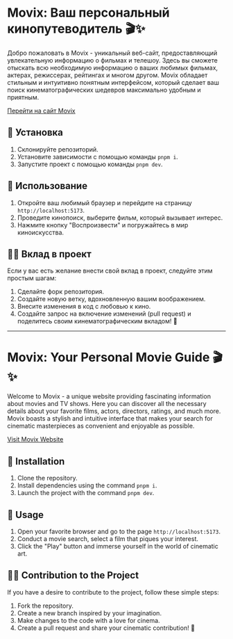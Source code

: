 # Movix: Ваш персональный кинопутеводитель 🎬✨

Добро пожаловать в Movix - уникальный веб-сайт, предоставляющий увлекательную информацию о фильмах и телешоу. Здесь вы сможете отыскать всю необходимую информацию о ваших любимых фильмах, актерах, режиссерах, рейтингах и многом другом. Movix обладает стильным и интуитивно понятным интерфейсом, который сделает ваш поиск кинематографических шедевров максимально удобным и приятным.

<a href="https://movix911.vercel.app" target="_blank">Перейти на сайт Movix</a>

## 🚀 Установка

1. Склонируйте репозиторий.
2. Установите зависимости с помощью команды `pnpm i`.
3. Запустите проект с помощью команды `pnpm dev`.

## 🎥 Использование

1. Откройте ваш любимый браузер и перейдите на страницу `http://localhost:5173`.
2. Проведите кинопоиск, выберите фильм, который вызывает интерес.
3. Нажмите кнопку "Воспроизвести" и погружайтесь в мир киноискусства.

## 👩‍💻 Вклад в проект

Если у вас есть желание внести свой вклад в проект, следуйте этим простым шагам:

1. Сделайте форк репозитория.
2. Создайте новую ветку, вдохновленную вашим воображением.
3. Внесите изменения в код с любовью к кино.
4. Создайте запрос на включение изменений (pull request) и поделитесь своим кинематографическим вкладом! 🌟

---

# Movix: Your Personal Movie Guide 🎬✨

Welcome to Movix - a unique website providing fascinating information about movies and TV shows. Here you can discover all the necessary details about your favorite films, actors, directors, ratings, and much more. Movix boasts a stylish and intuitive interface that makes your search for cinematic masterpieces as convenient and enjoyable as possible.

<a href="https://movix911.vercel.app" target="_blank">Visit Movix Website</a>

## 🚀 Installation

1. Clone the repository.
2. Install dependencies using the command `pnpm i`.
3. Launch the project with the command `pnpm dev`.

## 🎥 Usage

1. Open your favorite browser and go to the page `http://localhost:5173`.
2. Conduct a movie search, select a film that piques your interest.
3. Click the "Play" button and immerse yourself in the world of cinematic art.

## 👩‍💻 Contribution to the Project

If you have a desire to contribute to the project, follow these simple steps:

1. Fork the repository.
2. Create a new branch inspired by your imagination.
3. Make changes to the code with a love for cinema.
4. Create a pull request and share your cinematic contribution! 🌟